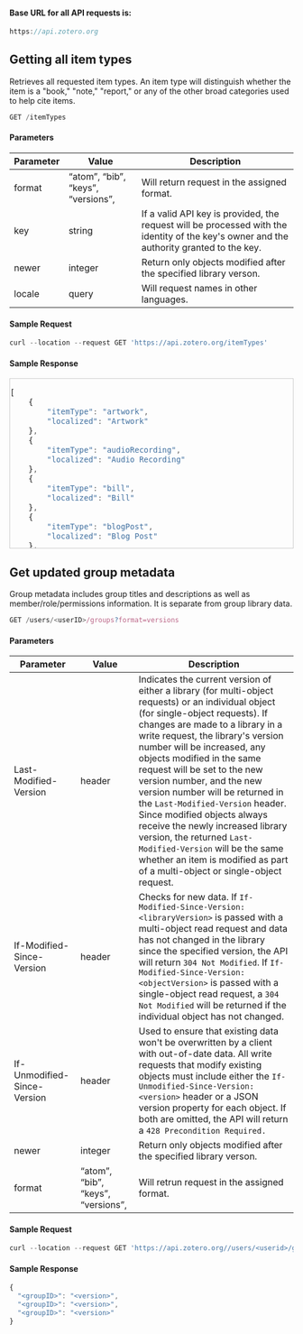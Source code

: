 #### Base URL for all API requests is:

```javascript
https://api.zotero.org
```

## Getting all item types
Retrieves all requested item types. An item type will distinguish whether the item is a "book," "note," "report," or any of the other broad categories used to help cite items.

```javascript
GET /itemTypes
```

#### Parameters

| Parameter   | Value       | Description |
| ----------- | ----------- | ----------- |
| format      |“atom”, “bib”, “keys”, “versions”,       |Will return request in the assigned format. |
|key         | string      |If a valid API key is provided, the request will be processed with the identity of the key's owner and the authority granted to the key.
| newer       | integer     |Return only objects modified after the specified library verson.          |
| locale| query| Will request names in other languages.|

#### <summary>Sample Request</summary>

```javascript
curl --location --request GET 'https://api.zotero.org/itemTypes'
```

#### <summary>Sample Response</summary>

<div style="height:300px;width:px;border:1px solid #ccc;font:16px/26px Georgia, Garamond, Serif;overflow:auto;">

```javascript
[
    {
        "itemType": "artwork",
        "localized": "Artwork"
    },
    {
        "itemType": "audioRecording",
        "localized": "Audio Recording"
    },
    {
        "itemType": "bill",
        "localized": "Bill"
    },
    {
        "itemType": "blogPost",
        "localized": "Blog Post"
    },
    {
        "itemType": "book",
        "localized": "Book"
    }
]
```

</div>

## Get updated group metadata
Group metadata includes group titles and descriptions as well as member/role/permissions information. It is separate from group library data.

```javascript
GET /users/<userID>/groups?format=versions
```

#### Parameters

| Parameter   | Value       | Description |
| ----------- | ----------- | ----------- |
| Last-Modified-Version      |header       |Indicates the current version of either a library (for multi-object requests) or an individual object (for single-object requests). If changes are made to a library in a write request, the library's version number will be increased, any objects modified in the same request will be set to the new version number, and the new version number will be returned in the ```Last-Modified-Version``` header. Since modified objects always receive the newly increased library version, the returned ```Last-Modified-Version``` will be the same whether an item is modified as part of a multi-object or single-object request. |
| If-Modified-Since-Version       | header     |Checks for new data. If ```If-Modified-Since-Version: <libraryVersion>``` is passed with a multi-object read request and data has not changed in the library since the specified version, the API will return ```304 Not Modified```. If ```If-Modified-Since-Version: <objectVersion>``` is passed with a single-object read request, a ```304 Not Modified``` will be returned if the individual object has not changed.       |
| If-Unmodified-Since-Version     | header      |Used to ensure that existing data won't be overwritten by a client with out-of-date data. All write requests that modify existing objects must include either the ```If-Unmodified-Since-Version: <version>``` header or a JSON version property for each object. If both are omitted, the API will return a ```428 Precondition Required.```
| newer       | integer     |Return only objects modified after the specified library verson.          |
format      |“atom”, “bib”, “keys”, “versions”,       |Will retrun request in the assigned format. |

#### Sample Request


```javascript
curl --location --request GET 'https://api.zotero.org//users/<userid>/groups?format=versions'
```
#### Sample Response

```javascript
{
  "<groupID>": "<version>",
  "<groupID>": "<version>",
  "<groupID>": "<version>"
}
```
